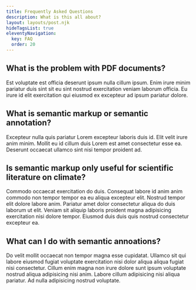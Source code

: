 ```yaml
---
title: Frequently Asked Questions
description: What is this all about?
layout: layouts/post.njk
hideTagsList: true
eleventyNavigation:
  key: FAQ
  order: 20
---
```


## What is the problem with PDF documents?

Est voluptate est officia deserunt ipsum nulla cillum ipsum. Enim irure minim pariatur duis sint sit eu sint nostrud exercitation veniam laborum officia. Eu irure id elit exercitation qui eiusmod ex excepteur ad ipsum pariatur dolore.

## What is semantic markup or semantic annotation?

Excepteur nulla quis pariatur Lorem excepteur laboris duis id. Elit velit irure anim minim. Mollit eu id cillum duis Lorem est amet consectetur esse ea. Deserunt occaecat ullamco sint nisi tempor proident ad.

## Is semantic markup only useful for scientific literature on climate?

Commodo occaecat exercitation do duis. Consequat labore id anim anim commodo non tempor tempor ea eu aliqua excepteur elit. Nostrud tempor elit dolore labore anim. Pariatur amet dolor consectetur aliqua do duis laborum ut elit. Veniam sit aliquip laboris proident magna adipisicing exercitation nisi dolore tempor. Eiusmod duis duis quis nostrud consectetur excepteur ea.

## What can I do with semantic annoations?

Do velit mollit occaecat non tempor magna esse cupidatat. Ullamco sit qui labore eiusmod fugiat voluptate exercitation nisi dolor aliqua aliqua fugiat nisi consectetur. Cillum enim magna non irure dolore sunt ipsum voluptate nostrud aliqua adipisicing nisi anim. Labore cillum adipisicing nisi aliqua pariatur. Ad nulla adipisicing nostrud voluptate.